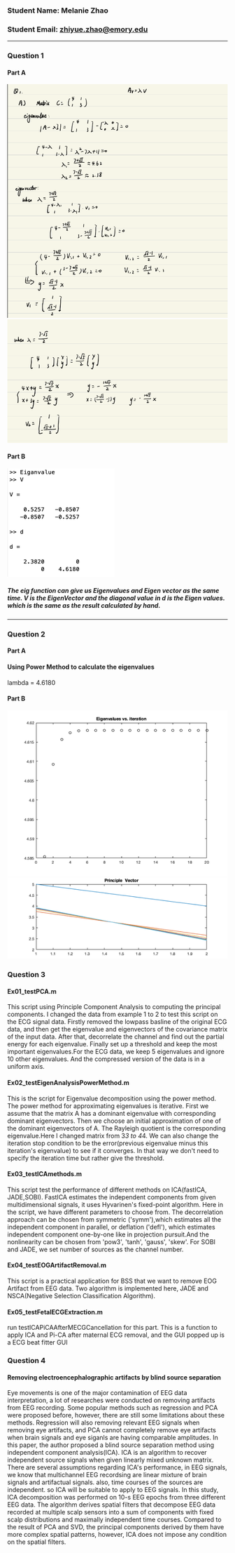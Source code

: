 ### Student Name: Melanie Zhao
### Student Email: zhiyue.zhao@emory.edu
***
### Question 1
#### Part A
![Q1a](https://github.com/melanielele/BSSLecture/blob/main/Q1a.png)
![Q1B](https://github.com/melanielele/BSSLecture/blob/main/Q1b.png)
#### Part B
![matlab_result](https://github.com/melanielele/BSSLecture/blob/main/Matlab_eig.png)
##### The eig function can give us Eigenvalues and Eigen vector as the same time. V is the EigenVector and the diagonal value in d is the Eigen values. which is the same as the result calculated by hand. 
***
### Question 2
#### Part A
#### Using Power Method to calculate the eigenvalues
lambda = 4.6180
#### Part B
![Q2a](https://github.com/melanielele/BSSLecture/blob/main/eigenvalue.png)
![Q2b](https://github.com/melanielele/BSSLecture/blob/main/Principal%20Vector.png)
###  Question 3
#### Ex01_testPCA.m
This script using Principle Component Analysis to computing the principal components. I changed the data from example 1 to 2 to test this script on the ECG signal data. Firstly removed the lowpass basline of the original ECG data, and then get the eigenvalue and eigenvectors of the covariance matrix of the input data. After that, decorrelate the channel and find out the partial energy for each eigenvalue. Finally set up a threshold and keep the most important eigenvalues.For the ECG data, we keep 5 eigenvalues and ignore 10 other eigenvalues. And the compressed version of the data is in a uniform axis.

#### Ex02_testEigenAnalysisPowerMethod.m
This is the script for Eigenvalue decomposition using the power method. The power method for approximating eigenvalues is iterative. First we assume that the matrix A has a dominant eigenvalue with corresponding dominant eigenvectors. Then we choose an initial approximation of one of the
dominant eigenvectors of A. The Rayleigh quotient is the corresponding eigenvalue.Here I changed matrix from 3*3 to 4*4. We can also change the iteration stop condition to be the error(previous eigenvalue minus this iteration's eigenvalue) to see if it converges. In that way we don't need to specify the iteration time but rather give the threshold. 
  
#### Ex03_testICAmethods.m
This script test the performance of different methods on ICA(fastICA, JADE,SOBI). FastICA estimates the independent components from given
multidimensional signals, it uses Hyvarinen's fixed-point algorithm. Here in the script, we have different parameters to choose from. The decorrelation approach can be chosen from 
symmetric ('symm'),which estimates all the independent component in parallel, or deflation ('defl'), which estimates independent component one-by-one like in projection pursuit.And the nonlinearity can be chosen from 'pow3', 'tanh', 'gauss', 'skew'. For SOBI and JADE, we set number of sources as the channel number. 

#### Ex04_testEOGArtifactRemoval.m
This script is a practical application for BSS that we want to remove EOG Artifact from EEG data. Two algorithm is implemented here, JADE and NSCA(Negative Selection Classification Algorithm). 


#### Ex05_testFetalECGExtraction.m
run testICAPiCAAfterMECGCancellation for this part. This is a function to apply ICA and Pi-CA after maternal ECG removal, and the GUI popped up is a ECG beat fitter GUI

### Question 4

#### Removing electroencephalographic artifacts by blind source separation

Eye movements is one of the major contamination of EEG data interpretation, a lot of researches were conducted on removing artifacts from EEG recording. Some popular methods such as regression and PCA were proposed before, however, there are still some limitations about these methods. Regression will also removing relevant EEG signals when removing eye artifacts, and PCA cannot completely remove eye artifacts when brain signals and eye siganls are having comparable amplitudes. 
In this paper, the author proposed a blind source separation method using independent component analysis(ICA).  ICA is an algorithm to recover independent source signals when given linearly mixed unknown matrix. There are several assumptions regarding ICA's performance, in EEG signals, we know that multichannel EEG recordsing are linear mixture of brain signals and artifactual signals. also, time courses of the sources are independent. so ICA will be suitable to apply to EEG signals. In this study, ICA decomposition was performed on 10-s EEG epochs from three different EEG data. The algorithm derives spatial filters that decompose EEG data
recorded at multiple scalp sensors into a sum of components with fixed scalp distributions and maximally independent time courses. Compared to the result of PCA and SVD, the principal components derived by them have more complex spatial patterns, however, ICA does not impose any condition on the spatial filters. 


